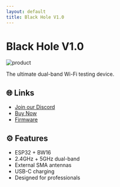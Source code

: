 ```yaml
---
layout: default
title: Black Hole V1.0
---
```


# Black Hole V1.0
![product](images/product.png)

The ultimate dual-band Wi-Fi testing device.

## 🌐 Links
- [Join our Discord](https://your-discord-link.com)
- [Buy Now](https://yourstore.com)
- [Firmware](https://github.com/tesa-klebeband/RTL8720dn-Deauther)

## ⚙️ Features
- ESP32 + BW16
- 2.4GHz + 5GHz dual-band
- External SMA antennas
- USB-C charging
- Designed for professionals
